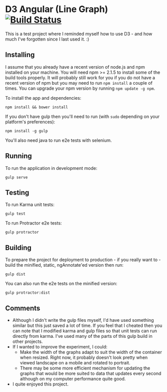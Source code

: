 # D3 Angular (Line Graph) [![Build Status](https://travis-ci.org/pedrosland/angular-d3.svg?branch=master)](https://travis-ci.org/pedrosland/angular-d3)

This is a test project where I reminded myself how to use D3 - and how much I've forgotten since I last used it. :)

## Installing

I assume that you already have a recent version of node.js and npm installed on your machine. You will need npm >= 2.1.5 to install some of the build tools properly. It will probably still work for you if you do not have a recent version of npm but you may need to run `npm install` a couple of times. You can upgrade your npm version by running `npm update -g npm`.

To install the app and dependencies:

    npm install && bower install

If you don't have gulp then you'll need to run (with `sudo` depending on your platform's preferences):

    npm install -g gulp

You'll also need java to run e2e tests with selenium.

## Running

To run the application in development mode:

    gulp serve

## Testing

To run Karma unit tests:

    gulp test

To run Protractor e2e tests:

    gulp protractor

## Building

To prepare the project for deployment to production - if you really want to - build the minified, static, ngAnnotate'ed version then run:

    gulp dist

You can also run the e2e tests on the minified version:

    gulp protractor:dist

## Comments

* Although I didn't write the gulp files myself, I'd have used something similar but this just saved a lot of time. If you feel that I cheated then you can note that I modified karma and gulp files so that unit tests can run directly from karma. I've used many of the parts of this gulp build in other projects.
* If I wanted to improve the experiment, I could:
  * Make the width of the graphs adapt to suit the width of the container when resized. Right now, it probably doesn't look pretty when viewed landscape on a mobile and rotated to portrait.
  * There may be some more efficient mechanism for updating the graphs that would be more suited to data that updates every second although on my computer performance quite good.
* I quite enjoyed this project.
